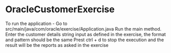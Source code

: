# OracleCustomerExercise

To run the application - Go to src/main/java/com/oracle/exercise/Application.java
Run the main method.
Enter the customer details string input as defined in the exercise, the format and pattern should be the same
Prest ctrl + d to stop the execution and the result will be the reports as asked in the exercise

